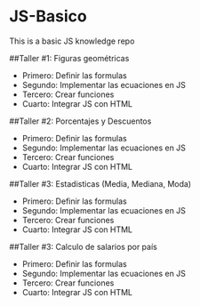 # JS-Basico
This is a basic JS knowledge repo

##Taller #1: Figuras geométricas

- Primero: Definir las formulas
- Segundo: Implementar las ecuaciones en JS
- Tercero: Crear funciones
- Cuarto: Integrar JS con HTML

##Taller #2: Porcentajes y Descuentos

- Primero: Definir las formulas
- Segundo: Implementar las ecuaciones en JS
- Tercero: Crear funciones
- Cuarto: Integrar JS con HTML

##Taller #3: Estadisticas (Media, Mediana, Moda)

- Primero: Definir las formulas
- Segundo: Implementar las ecuaciones en JS
- Tercero: Crear funciones
- Cuarto: Integrar JS con HTML

##Taller #3: Calculo de salarios por país

- Primero: Definir las formulas
- Segundo: Implementar las ecuaciones en JS
- Tercero: Crear funciones
- Cuarto: Integrar JS con HTML